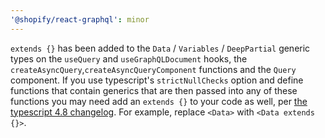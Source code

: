 ```yaml
---
'@shopify/react-graphql': minor
---
```


`extends {}` has been added to the `Data` / `Variables` / `DeepPartial` generic types on the `useQuery` and `useGraphQLDocument` hooks, the `createAsyncQuery`,`createAsyncQueryComponent` functions and the `Query` component. If you use typescript's `strictNullChecks` option and define functions that contain generics that are then passed into any of these functions you may need add an `extends {}` to your code as well, per [the typescript 4.8 changelog](https://devblogs.microsoft.com/typescript/announcing-typescript-4-8/#unconstrained-generics-no-longer-assignable-to). For example, replace `<Data>` with `<Data extends {}>`.
